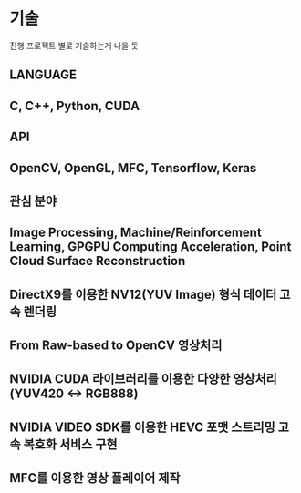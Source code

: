 # 기술
진행 프로젝트 별로 기술하는게 나을 듯

## LANGUAGE
## C, C++, Python, CUDA

## API
## OpenCV, OpenGL, MFC, Tensorflow, Keras

## 관심 분야
## Image Processing, Machine/Reinforcement Learning, GPGPU Computing Acceleration, Point Cloud Surface Reconstruction

## DirectX9를 이용한 NV12(YUV Image) 형식 데이터 고속 렌더링
## From Raw-based to OpenCV 영상처리
## NVIDIA CUDA 라이브러리를 이용한 다양한 영상처리 (YUV420 <-> RGB888)
## NVIDIA VIDEO SDK를 이용한 HEVC 포맷 스트리밍 고속 복호화 서비스 구현
## MFC를 이용한 영상 플레이어 제작
## 
